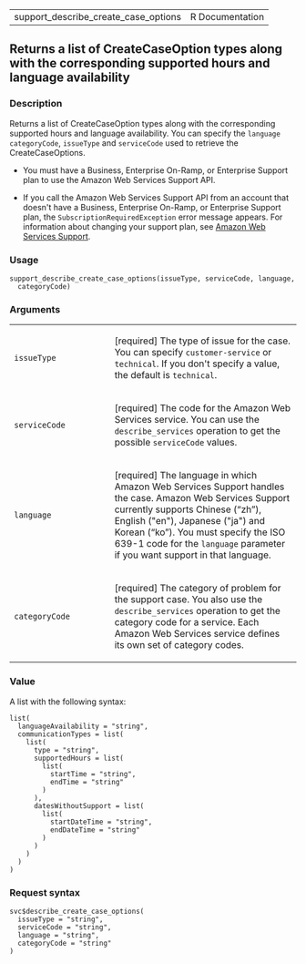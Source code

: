 <table style="width: 100%;">
<tbody>
<tr class="odd">
<td>support_describe_create_case_options</td>
<td style="text-align: right;">R Documentation</td>
</tr>
</tbody>
</table>

## Returns a list of CreateCaseOption types along with the corresponding supported hours and language availability

### Description

Returns a list of CreateCaseOption types along with the corresponding
supported hours and language availability. You can specify the
`language` `categoryCode`, `issueType` and `serviceCode` used to
retrieve the CreateCaseOptions.

-   You must have a Business, Enterprise On-Ramp, or Enterprise Support
    plan to use the Amazon Web Services Support API.

-   If you call the Amazon Web Services Support API from an account that
    doesn't have a Business, Enterprise On-Ramp, or Enterprise Support
    plan, the `SubscriptionRequiredException` error message appears. For
    information about changing your support plan, see [Amazon Web
    Services Support](https://aws.amazon.com/premiumsupport/).

### Usage

    support_describe_create_case_options(issueType, serviceCode, language,
      categoryCode)

### Arguments

<table>
<colgroup>
<col style="width: 35%" />
<col style="width: 65%" />
</colgroup>
<tbody>
<tr class="odd">
<td><code
id="support_describe_create_case_options_:_issueType">issueType</code></td>
<td><p>[required] The type of issue for the case. You can specify
<code>customer-service</code> or <code>technical</code>. If you don't
specify a value, the default is <code>technical</code>.</p></td>
</tr>
<tr class="even">
<td><code
id="support_describe_create_case_options_:_serviceCode">serviceCode</code></td>
<td><p>[required] The code for the Amazon Web Services service. You can
use the <code>describe_services</code> operation to get the possible
<code>serviceCode</code> values.</p></td>
</tr>
<tr class="odd">
<td><code
id="support_describe_create_case_options_:_language">language</code></td>
<td><p>[required] The language in which Amazon Web Services Support
handles the case. Amazon Web Services Support currently supports Chinese
(“zh”), English ("en"), Japanese ("ja") and Korean (“ko”). You must
specify the ISO 639-1 code for the <code>language</code> parameter if
you want support in that language.</p></td>
</tr>
<tr class="even">
<td><code
id="support_describe_create_case_options_:_categoryCode">categoryCode</code></td>
<td><p>[required] The category of problem for the support case. You also
use the <code>describe_services</code> operation to get the category
code for a service. Each Amazon Web Services service defines its own set
of category codes.</p></td>
</tr>
</tbody>
</table>

### Value

A list with the following syntax:

    list(
      languageAvailability = "string",
      communicationTypes = list(
        list(
          type = "string",
          supportedHours = list(
            list(
              startTime = "string",
              endTime = "string"
            )
          ),
          datesWithoutSupport = list(
            list(
              startDateTime = "string",
              endDateTime = "string"
            )
          )
        )
      )
    )

### Request syntax

    svc$describe_create_case_options(
      issueType = "string",
      serviceCode = "string",
      language = "string",
      categoryCode = "string"
    )
